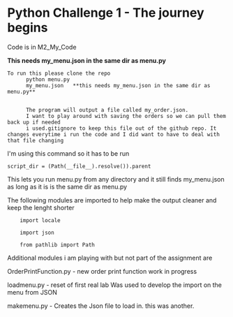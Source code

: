 # Python Challenge 1 - The journey begins
Code is in M2_My_Code

**This needs my_menu.json in the same dir as menu.py**
```
To run this please clone the repo
      python menu.py
      my_menu.json   **this needs my_menu.json in the same dir as menu.py**


      The program will output a file called my_order.json. 
      I want to play around with saving the orders so we can pull them back up if needed
      i used.gitignore to keep this file out of the github repo. It changes everytime i run the code and I did want to have to deal with that file changing
```


I'm using this command so it has to be run

    script_dir = (Path(__file__).resolve()).parent
    
This lets you run menu.py from any directory and it still finds my_menu.json as long as it is is the same dir as menu.py

The following modules are imported to help make the output cleaner and keep the lenght shorter

        import locale
        
        import json
        
        from pathlib import Path

Additional modules i am playing with but not part of the assignment are

  OrderPrintFunction.py - new order print function work in progress
  
  loadmenu.py           - reset of first real lab Was used to develop the import on the menu from JSON
  
  makemenu.py           - Creates the Json file to load in. this was another. 
